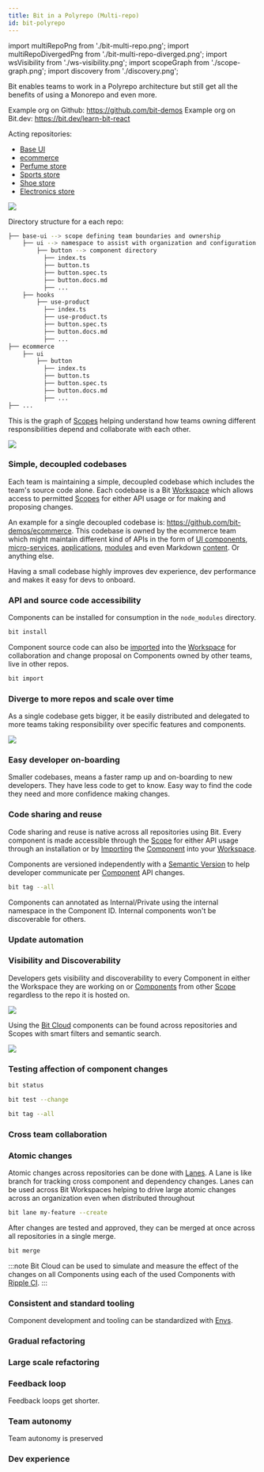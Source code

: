 ```yaml
---
title: Bit in a Polyrepo (Multi-repo)
id: bit-polyrepo
---
```


import multiRepoPng from './bit-multi-repo.png';
import multiRepoDivergedPng from './bit-multi-repo-diverged.png';
import wsVisibility from './ws-visibility.png';
import scopeGraph from './scope-graph.png';
import discovery from './discovery.png';

Bit enables teams to work in a Polyrepo architecture but still get all the benefits of using a Monorepo and even more.

Example org on Github: https://github.com/bit-demos
Example org on Bit.dev: https://bit.dev/learn-bit-react

Acting repositories:

- [Base UI](https://github.com/bit-demos/base-ui)
- [ecommerce](https://github.com/bit-demos/ecommerce)
- [Perfume store](https://github.com/bit-demos/perfume-store)
- [Sports store](https://github.com/bit-demos/sports-store)
- [Shoe store](https://github.com/bit-demos/shoe-store)
- [Electronics store](https://github.com/bit-demos/shoe-store)

<img src={multiRepoPng} />

Directory structure for a each repo:

```bash
├── base-ui --> scope defining team boundaries and ownership
    ├── ui --> namespace to assist with organization and configuration of components
        ├── button --> component directory
          ├── index.ts
          ├── button.ts
          ├── button.spec.ts
          ├── button.docs.md
          ├── ...
    ├── hooks
        ├── use-product
          ├── index.ts
          ├── use-product.ts
          ├── button.spec.ts
          ├── button.docs.md
          ├── ...
├── ecommerce
    ├── ui
        ├── button
          ├── index.ts
          ├── button.ts
          ├── button.spec.ts
          ├── button.docs.md
          ├── ...
├── ...
```

This is the graph of [Scopes](scope/overview) helping understand how teams owning different responsibilities depend and collaborate with each other.

<img src={scopeGraph} />

### Simple, decoupled codebases
Each team is maintaining a simple, decoupled codebase which includes the team's source code alone. Each codebase is a Bit [Workspace](workspace/overview) which allows access to permitted [Scopes](scope/overview) for either API usage or for making and proposing changes.

An example for a single decoupled codebase is: https://github.com/bit-demos/ecommerce.
This codebase is owned by the ecommerce team which might maintain different kind of APIs in the form of [UI components](https://bit.dev/learn-bit-react/ecommerce/ui/store-hero), [micro-services](/), [applications](https://bit.dev/learn-bit-react/shoe-store/apps/shoe-store), [modules](https://bit.dev/learn-bit-react/ecommerce/entity/product) and even Markdown [content](https://bit.dev/learn-bit-react/ecommerce/content/about). Or anything else.

Having a small codebase highly improves dev experience, dev performance and makes it easy for devs to onboard.

### API and source code accessibility

Components can be installed for consumption in the `node_modules` directory.

```bash
bit install
```

Component source code can also be [imported](scope/importing-components) into the [Workspace](workspace/overview) for collaboration and change proposal on Components owned by other teams, live in other repos.

```bash
bit import
```

### Diverge to more repos and scale over time
As a single codebase gets bigger, it be easily distributed and delegated to more teams taking responsibility over specific features and components.

<img src={multiRepoDivergedPng} />

### Easy developer on-boarding

Smaller codebases, means a faster ramp up and on-boarding to new developers. They have less code to get to know. Easy way to find the code they need and more confidence making changes. 

### Code sharing and reuse
Code sharing and reuse is native across all repositories using Bit. Every component is made accessible through the [Scope](scope/overview) for either API usage through an installation or by [Importing](scope/importing-components) the [Component](components/overview) into your [Workspace](/workspace/overview).

Components are versioned independently with a [Semantic Version](https://semver.org) to help developer communicate per [Component](components/overview) API changes. 

```bash
bit tag --all
```

Components can annotated as Internal/Private using the internal namespace in the Component ID. Internal components won't be discoverable for others.

### Update automation

### Visibility and Discoverability
Developers gets visibility and discoverability to every Component in either the Workspace they are working on or [Components](/) from other [Scope](scope/overview) regardless to the repo it is hosted on.

<img src={wsVisibility} />

Using the [Bit Cloud](https://bit.dev) components can be found across repositories and Scopes with smart filters and semantic search.

<img src={discovery} />

### Testing affection of component changes

```bash
bit status
```

```bash
bit test --change
```

```bash
bit tag --all
```


### Cross team collaboration

### Atomic changes
Atomic changes across repositories can be done with [Lanes](components/lanes). A Lane is like branch for tracking cross component and dependency changes. Lanes can be used across Bit Workspaces helping to drive large atomic changes across an organization even when distributed throughout

```bash
bit lane my-feature --create
```

After changes are tested and approved, they can be merged at once across all repositories in a single merge.

```bash
bit merge
```

:::note
Bit Cloud can be used to simulate and measure the effect of the changes on all Components using each of the used Components with [Ripple CI](https://bit.dev/ripple-ci).
:::

### Consistent and standard tooling
Component development and tooling can be standardized with [Envs](envs/overview).


### Gradual refactoring


### Large scale refactoring

### Feedback loop
Feedback loops get shorter.

### Team autonomy
Team autonomy is preserved

### Dev experience

